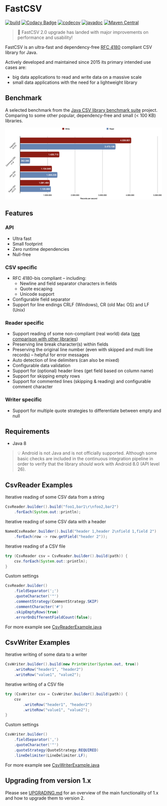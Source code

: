 # FastCSV

[![build](https://github.com/osiegmar/FastCSV/workflows/build/badge.svg?branch=master)](https://github.com/osiegmar/FastCSV/actions?query=branch%3Amaster)
[![Codacy Badge](https://app.codacy.com/project/badge/Grade/7270301676d6463bad9dd1fe23429942)](https://www.codacy.com/gh/osiegmar/FastCSV/dashboard?utm_source=github.com&amp;utm_medium=referral&amp;utm_content=osiegmar/FastCSV&amp;utm_campaign=Badge_Grade)
[![codecov](https://codecov.io/gh/osiegmar/FastCSV/branch/master/graph/badge.svg?token=WIWkv7HUyk)](https://app.codecov.io/gh/osiegmar/FastCSV/branch/master)
[![javadoc](https://javadoc.io/badge2/de.siegmar/fastcsv/javadoc.svg)](https://javadoc.io/doc/de.siegmar/fastcsv)
[![Maven Central](https://img.shields.io/maven-central/v/de.siegmar/fastcsv.svg)](https://search.maven.org/search?q=g:%22de.siegmar%22%20AND%20a:%22fastcsv%22)

> :rocket: FastCSV 2.0 upgrade has landed with major improvements on performance and usability!

FastCSV is an ultra-fast and dependency-free [RFC 4180](https://tools.ietf.org/html/rfc4180) compliant CSV
library for Java.

Actively developed and maintained since 2015 its primary intended use cases are:
- big data applications to read and write data on a massive scale
- small data applications with the need for a lightweight library

## Benchmark

A selected benchmark from the
[Java CSV library benchmark suite](https://github.com/osiegmar/JavaCsvBenchmarkSuite) project.
Comparing to some other popular, dependency-free and small (< 100 KB) libraries.

![Benchmark](benchmark.png "Benchmark")

## Features

### API

- Ultra fast
- Small footprint
- Zero runtime dependencies
- Null-free

### CSV specific

- RFC 4180-bis compliant – including:
  - Newline and field separator characters in fields
  - Quote escaping
  - Unicode support
- Configurable field separator
- Support for line endings CRLF (Windows), CR (old Mac OS) and LF (Unix)

### Reader specific

- Support reading of some non-compliant (real world) data
  ([see comparison with other libraries](https://github.com/osiegmar/JavaCsvComparison))
- Preserving line break character(s) within fields
- Preserving the original line number (even with skipped and multi line records) –
  helpful for error messages
- Auto detection of line delimiters (can also be mixed)
- Configurable data validation
- Support for (optional) header lines (get field based on column name)
- Support for skipping empty rows
- Support for commented lines (skipping & reading) and configurable comment character

### Writer specific

- Support for multiple quote strategies to differentiate between empty and null

## Requirements

- Java 8

> :bulb: Android is not Java and is not officially supported.
> Although some basic checks are included in the continuous integration pipeline in order to
> verify that the library *should* work with Android 8.0 (API level 26).

## CsvReader Examples

Iterative reading of some CSV data from a string

```java
CsvReader.builder().build("foo1,bar1\r\nfoo2,bar2")
    .forEach(System.out::println);
```

Iterative reading of some CSV data with a header

```java
NamedCsvReader.builder().build("header 1,header 2\nfield 1,field 2")
    .forEach(row -> row.getField("header 2"));
```

Iterative reading of a CSV file

```java
try (CsvReader csv = CsvReader.builder().build(path)) {
    csv.forEach(System.out::println);
}
```

Custom settings

```java
CsvReader.builder()
    .fieldSeparator(';')
    .quoteCharacter('"')
    .commentStrategy(CommentStrategy.SKIP)
    .commentCharacter('#')
    .skipEmptyRows(true)
    .errorOnDifferentFieldCount(false);
```

For more example see
[CsvReaderExample.java](src/example/java/example/CsvReaderExample.java)

## CsvWriter Examples

Iterative writing of some data to a writer

```java
CsvWriter.builder().build(new PrintWriter(System.out, true))
    .writeRow("header1", "header2")
    .writeRow("value1", "value2");
```

Iterative writing of a CSV file

```java
try (CsvWriter csv = CsvWriter.builder().build(path)) {
    csv
        .writeRow("header1", "header2")
        .writeRow("value1", "value2");
}
```

Custom settings

```java
CsvWriter.builder()
    .fieldSeparator(',')
    .quoteCharacter('"')
    .quoteStrategy(QuoteStrategy.REQUIRED)
    .lineDelimiter(LineDelimiter.LF);
```

For more example see
[CsvWriterExample.java](src/example/java/example/CsvWriterExample.java)

## Upgrading from version 1.x

Please see [UPGRADING.md](UPGRADING.md) for an overview of the main functionality of 1.x
and how to upgrade them to version 2.
